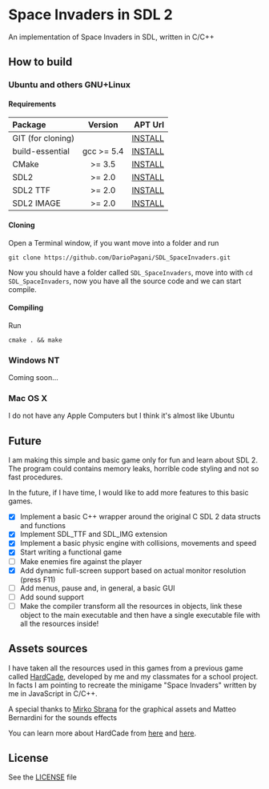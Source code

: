 # Space Invaders in SDL 2
An implementation of Space Invaders in SDL, written in C/C++

## How to build

### Ubuntu and others GNU+Linux
#### Requirements
| Package           | Version    | APT Url                                                                  |
|:------------------|:----------:|-------------------------------------------------------------------------:|
| GIT (for cloning) |            | <a href="apt://git">INSTALL</a>              |
| build-essential   | gcc >= 5.4 | <a href="apt://build-essential">INSTALL</a>  |
| CMake             | >= 3.5     | <a href="apt://cmake">INSTALL</a>            |
| SDL2              | >= 2.0     | <a href="apt://libsdl2-dev">INSTALL</a>      |
| SDL2 TTF          | >= 2.0     | <a href="apt://libsdl2-ttf-dev">INSTALL</a>  |
| SDL2 IMAGE        | >= 2.0     | <a href="apt://libsdl2-image-dev">INSTALL</a>|

#### Cloning
Open a Terminal window, if you want move into a folder and run
```
git clone https://github.com/DarioPagani/SDL_SpaceInvaders.git
```
Now you should have a folder called `SDL_SpaceInvaders`, move into with `cd SDL_SpaceInvaders`, now you have all the source code and we can start compile.

#### Compiling 
Run
```
cmake . && make
```

### Windows NT
Coming soon...
### Mac OS X
I do not have any Apple Computers but I think it's almost like Ubuntu

## Future
I am making this simple and basic game only for fun and learn about SDL 2. The program could contains memory leaks, horrible code styling and not so fast procedures.

In the future, if I have time, I would like to add more features to this basic games.

- [x] Implement a basic C++ wrapper around the original C SDL 2 data structs and functions
- [x] Implement SDL_TTF and SDL_IMG extension
- [x] Implement a basic physic engine with collisions, movements and speed
- [x] Start writing a functional game
- [ ] Make enemies fire against the player
- [x] Add dynamic full-screen support based on actual monitor resolution (press F11)
- [ ] Add menus, pause and, in general, a basic GUI
- [ ] Add sound support
- [ ] Make the compiler transform all the resources in objects, link these object to the main executable and then have a single executable file with all the resources inside!

## Assets sources
I have taken all the resources used in this games from a previous game called [HardCade](https://play.google.com/store/apps/details?id=com.capslock.hardcade), developed by me and my classmates for a school project. In facts I am pointing to recreate the minigame "Space Invaders" written by me in JavaScript in C/C++.

A special thanks to [Mirko Sbrana]() for the graphical assets and Matteo Bernardini for the sounds effects

You can learn more about HardCade from [here](http://cheli.site/#/post/hardcade) and [here](http://capslockja.com/).

## License
See the [LICENSE](LICENSE) file
